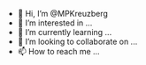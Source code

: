 - 👋 Hi, I’m @MPKreuzberg
- 👀 I’m interested in ...
- 🌱 I’m currently learning ...
- 💞️ I’m looking to collaborate on ...
- 📫 How to reach me ...

<!---
MPKreuzberg/MPKreuzberg is a ✨ 🌱 I’m currently learning ... ✨ repository because its `README.md` (this file) appears on your GitHub profile.
You can click the Preview link to take a look at your changes.
--->
